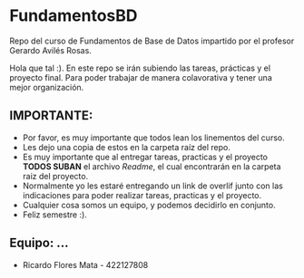 # FundamentosBD
Repo del curso de Fundamentos de Base de Datos impartido por el profesor Gerardo Avilés Rosas.

Hola que tal :). En este repo se irán subiendo las tareas, prácticas y el proyecto final. Para poder trabajar de manera colavorativa y tener una mejor organización.

## IMPORTANTE:

* Por favor, es muy importante que todos lean los linementos del curso.
* Les dejo una copia de estos en la carpeta raíz del repo.
* Es muy importante que al entregar tareas, practicas y el proyecto **TODOS SUBAN** el archivo *_Readme_*, el cual encontrarán en la carpeta raiz del proyecto.
* Normalmente yo les estaré entregando un link de overlif junto con las indicaciones para poder realizar tareas, practicas y el proyecto.
* Cualquier cosa somos un equipo, y podemos decidirlo en conjunto.
* Feliz semestre :).

## Equipo: ...
* Ricardo Flores Mata - 422127808